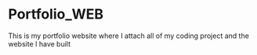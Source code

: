# Portfolio_WEB
This is my portfolio website where I attach all of my coding project and the website I have built

